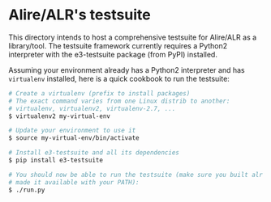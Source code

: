 Alire/ALR's testsuite
=====================

This directory intends to host a comprehensive testsuite for Alire/ALR as a
library/tool. The testsuite framework currently requires a Python2 interpreter
with the e3-testsuite package (from PyPI) installed.

Assuming your environment already has a Python2 interpreter and has
`virtualenv` installed, here is a quick cookbook to run the testsuite:

```sh
# Create a virtualenv (prefix to install packages)
# The exact command varies from one Linux distrib to another:
# virtualenv, virtualenv2, virtualenv-2.7, ...
$ virtualenv2 my-virtual-env

# Update your environment to use it
$ source my-virtual-env/bin/activate

# Install e3-testsuite and all its dependencies
$ pip install e3-testsuite

# You should now be able to run the testsuite (make sure you built alr and
# made it available with your PATH):
$ ./run.py
```

